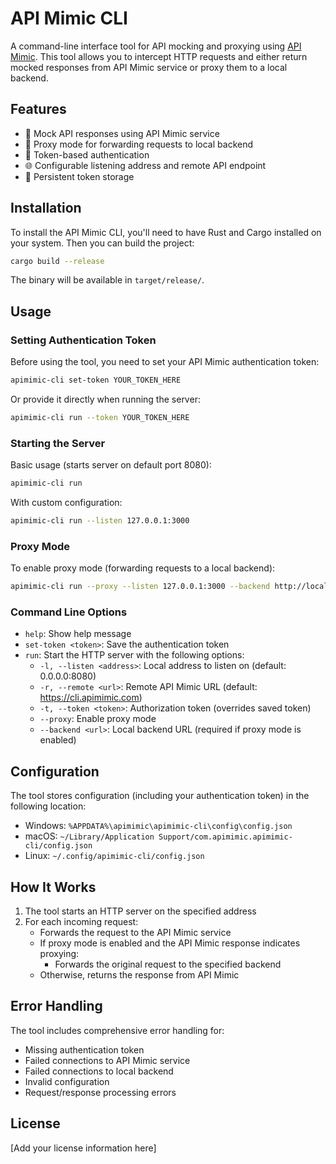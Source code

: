 # API Mimic CLI

A command-line interface tool for API mocking and proxying using [API Mimic](https://apimimic.com). This tool allows you to intercept HTTP requests and either return mocked responses from API Mimic service or proxy them to a local backend.

## Features

- 🔄 Mock API responses using API Mimic service
- 🔀 Proxy mode for forwarding requests to local backend
- 🔐 Token-based authentication
- 🌐 Configurable listening address and remote API endpoint
- 💾 Persistent token storage

## Installation

To install the API Mimic CLI, you'll need to have Rust and Cargo installed on your system. Then you can build the project:

```bash
cargo build --release
```

The binary will be available in `target/release/`.

## Usage

### Setting Authentication Token

Before using the tool, you need to set your API Mimic authentication token:

```bash
apimimic-cli set-token YOUR_TOKEN_HERE
```

Or provide it directly when running the server:

```bash
apimimic-cli run --token YOUR_TOKEN_HERE
```

### Starting the Server

Basic usage (starts server on default port 8080):
```bash
apimimic-cli run
```

With custom configuration:
```bash
apimimic-cli run --listen 127.0.0.1:3000
```

### Proxy Mode

To enable proxy mode (forwarding requests to a local backend):
```bash
apimimic-cli run --proxy --listen 127.0.0.1:3000 --backend http://localhost:3001
```

### Command Line Options

- `help`: Show help message
- `set-token <token>`: Save the authentication token
- `run`: Start the HTTP server with the following options:
  - `-l, --listen <address>`: Local address to listen on (default: 0.0.0.0:8080)
  - `-r, --remote <url>`: Remote API Mimic URL (default: https://cli.apimimic.com)
  - `-t, --token <token>`: Authorization token (overrides saved token)
  - `--proxy`: Enable proxy mode
  - `--backend <url>`: Local backend URL (required if proxy mode is enabled)

## Configuration

The tool stores configuration (including your authentication token) in the following location:
- Windows: `%APPDATA%\apimimic\apimimic-cli\config\config.json`
- macOS: `~/Library/Application Support/com.apimimic.apimimic-cli/config.json`
- Linux: `~/.config/apimimic-cli/config.json`

## How It Works

1. The tool starts an HTTP server on the specified address
2. For each incoming request:
   - Forwards the request to the API Mimic service
   - If proxy mode is enabled and the API Mimic response indicates proxying:
     - Forwards the original request to the specified backend
   - Otherwise, returns the response from API Mimic

## Error Handling

The tool includes comprehensive error handling for:
- Missing authentication token
- Failed connections to API Mimic service
- Failed connections to local backend
- Invalid configuration
- Request/response processing errors

## License

[Add your license information here] 